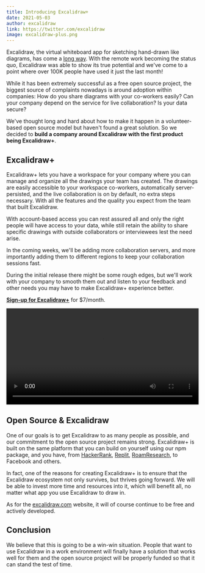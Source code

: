 ```yaml
---
title: Introducing Excalidraw+
date: 2021-05-03
author: excalidraw
link: https://twitter.com/excalidraw
image: excalidraw-plus.png
---
```


<!-- end -->

Excalidraw, the virtual whiteboard app for sketching hand-drawn like diagrams, has come a [long way](https://blog.excalidraw.com/one-year-of-excalidraw/). With the remote work becoming the status quo, Excalidraw was able to show its true potential and we've come to a point where over 100K people have used it just the last month!

While it has been extremely successful as a free open source project, the biggest source of complaints nowadays is around adoption within companies: How do you share diagrams with your co-workers easily? Can your company depend on the service for live collaboration? Is your data secure?

We've thought long and hard about how to make it happen in a volunteer-based open source model but haven't found a great solution. So we decided to **build a company around Excalidraw with the first product being Excalidraw+**.

## Excalidraw+

Excalidraw+ lets you have a workspace for your company where you can manage and organize all the drawings your team has created. The drawings are easily accessible to your workspace co-workers, automatically server-persisted, and the live collaboration is on by default, no extra steps necessary. With all the features and the quality you expect from the team that built Excalidraw.

With account-based access you can rest assured all and only the right people will have access to your data, while still retain the ability to share specific drawings with outside collaborators or interviewees lest the need arise.

In the coming weeks, we'll be adding more collaboration servers, and more importantly adding them to different regions to keep your collaboration sessions fast.

During the initial release there might be some rough edges, but we'll work with your company to smooth them out and listen to your feedback and other needs you may have to make Excalidraw+ experience better.

**[Sign-up for Excalidraw+](https://plus.excalidraw.com)** for $7/month.

<video src="./organize.mp4" autoplay playsinline loop style="width: 100%; height: auto;"></video>

## Open Source & Excalidraw

One of our goals is to get Excalidraw to as many people as possible, and our commitment to the open source project remains strong. Excalidraw+ is built on the same platform that you can build on yourself using our npm package, and you have, from [HackerRank⁠](https://www.hackerrank.com/), [Replit⁠](https://twitter.com/Replit/status/1385628186193448963), [RoamResearch⁠](https://roamresearch.com/), to Facebook and others.

In fact, one of the reasons for creating Excalidraw+ is to ensure that the Excalidraw ecosystem not only survives, but thrives going forward. We will be able to invest more time and resources into it, which will benefit all, no matter what app you use Excalidraw to draw in.

As for the [excalidraw.com](excalidraw.com) website, it will of course continue to be free and actively developed.

## Conclusion

We believe that this is going to be a win-win situation. People that want to use Excalidraw in a work environment will finally have a solution that works well for them and the open source project will be properly funded so that it can stand the test of time.

